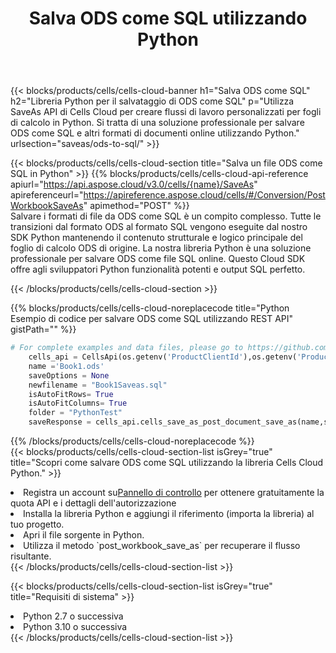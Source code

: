 ﻿---
title:  Salva ODS come SQL utilizzando Python
description:  Utilizzando Aspose.Cells Cloud SDK per Python per salvare il file in formato ODS come file in formato SQL.
kwords: Excel, Save ODS as SQL, REST, Python
howto: How to save ODS as SQL using Aspose.Cells Cloud Python library.
---
{{< blocks/products/cells/cells-cloud-banner h1="Salva ODS come SQL" h2="Libreria Python per il salvataggio di ODS come SQL" p="Utilizza SaveAs API di Cells Cloud per creare flussi di lavoro personalizzati per fogli di calcolo in Python. Si tratta di una soluzione professionale per salvare ODS come SQL e altri formati di documenti online utilizzando Python." urlsection="saveas/ods-to-sql/" >}}

{{< blocks/products/cells/cells-cloud-section title="Salva un file ODS come SQL in Python" >}}
{{% blocks/products/cells/cells-cloud-api-reference apiurl="https://api.aspose.cloud/v3.0/cells/{name}/SaveAs" apireferenceurl="https://apireference.aspose.cloud/cells/#/Conversion/PostWorkbookSaveAs" apimethod="POST" %}}
<br/>
Salvare i formati di file da ODS come SQL è un compito complesso. Tutte le transizioni dal formato ODS al formato SQL vengono eseguite dal nostro SDK Python mantenendo il contenuto strutturale e logico principale del foglio di calcolo ODS di origine. La nostra libreria Python è una soluzione professionale per salvare ODS come file SQL online. Questo Cloud SDK offre agli sviluppatori Python funzionalità potenti e output SQL perfetto.

{{< /blocks/products/cells/cells-cloud-section >}}

{{% blocks/products/cells/cells-cloud-noreplacecode title="Python Esempio di codice per salvare ODS come SQL utilizzando REST API" gistPath="" %}}
  
```python
# For complete examples and data files, please go to https://github.com/aspose-cells-cloud/aspose-cells-cloud-python/
    cells_api = CellsApi(os.getenv('ProductClientId'),os.getenv('ProductClientSecret'))
    name ='Book1.ods'    
    saveOptions = None
    newfilename = "Book1Saveas.sql"
    isAutoFitRows= True
    isAutoFitColumns= True
    folder = "PythonTest"
    saveResponse = cells_api.cells_save_as_post_document_save_as(name,save_options=saveOptions, newfilename=(folder +'/' + newfilename),folder=folder)
```
  
{{% /blocks/products/cells/cells-cloud-noreplacecode %}}
<br/>
{{< blocks/products/cells/cells-cloud-section-list isGrey="true" title="Scopri come salvare ODS come SQL utilizzando la libreria Cells Cloud Python." >}}
<li> Registra un account su<a href="https://dashboard.aspose.cloud/">Pannello di controllo</a> per ottenere gratuitamente la quota API e i dettagli dell'autorizzazione</li>
<li>Installa la libreria Python e aggiungi il riferimento (importa la libreria) al tuo progetto.</li>
<li>Apri il file sorgente in Python.</li>
<li>Utilizza il metodo `post_workbook_save_as` per recuperare il flusso risultante.</li>
{{< /blocks/products/cells/cells-cloud-section-list >}}

{{< blocks/products/cells/cells-cloud-section-list isGrey="true" title="Requisiti di sistema" >}}
<li>Python 2.7 o successiva</li>
<li>Python 3.10 o successiva</li>
{{< /blocks/products/cells/cells-cloud-section-list >}}
